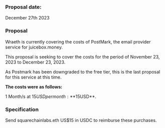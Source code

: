 ### **Proposal date:**

December 27th 2023

### **Proposal**

Wraeth is currently covering the costs of PostMark, the email provider service for juicebox.money.

This proposal is seeking to cover the costs for the period of November 23, 2023 to December 23, 2023.

As Postmark has been downgraded to the free tier, this is the last proposal for this service at this time.

**The costs were as follows:**

1 Month/s at $15USD per month: **$15USD**.

### **Specification**

Send squarechainlabs.eth US$15 in USDC to reimburse these purchases.
